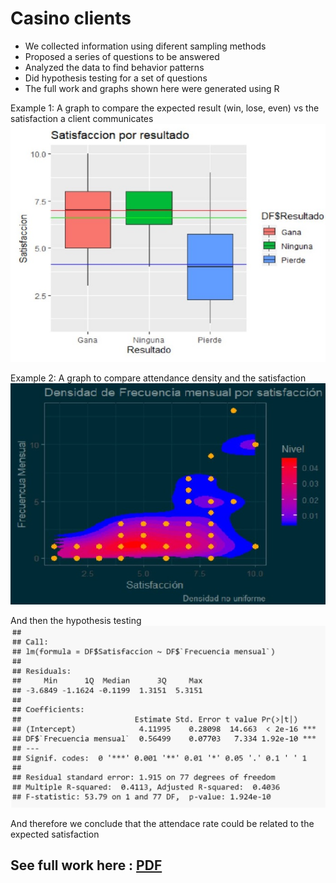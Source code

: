 # Casino clients
 - We collected information using diferent sampling methods
 - Proposed a series of questions to be answered 
 - Analyzed the data to find behavior patterns 
 - Did hypothesis testing for a set of questions
 - The full work and graphs shown here were generated using R

Example 1:
A graph to compare the expected result (win, lose, even) vs the satisfaction a client communicates
<br />
![](https://github.com/Flrotm/Projects/blob/master/Data%20analysis/images/grafico.JPG )


Example 2:
A graph to compare attendance density and the satisfaction
<br />
![](https://github.com/Flrotm/Projects/blob/master/Data%20analysis/images/graf2.JPG )

And then the hypothesis testing
<br />
![](https://github.com/Flrotm/Projects/blob/master/Data%20analysis/images/hyp.JPG )

And therefore we conclude that the attendace rate could be related to the expected satisfaction

## See full work here : [PDF](Casino.pdf)
